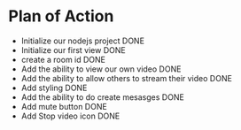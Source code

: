# Plan of Action
- Initialize our nodejs project DONE
- Initialize our first view DONE
- create a room id DONE
- Add the ability to view our own video DONE
- Add the ability to allow others to stream their video DONE
- Add styling DONE
- Add the ability to do create mesasges DONE
- Add mute button DONE
- Add Stop video icon DONE

